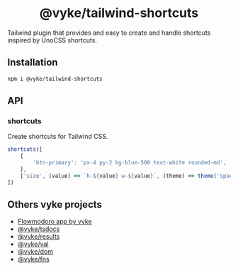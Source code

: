 <div align="center">
	<h1>
		@vyke/tailwind-shortcuts
	</h1>
</div>
Tailwind plugin that provides and easy to create and handle shortcuts inspired by UnoCSS shortcuts.

## Installation
```sh
npm i @vyke/tailwind-shortcuts
```

## API
### shortcuts
Create shortcuts for Tailwind CSS.

```ts
shortcuts([
	{
		'btn-primary': 'px-4 py-2 bg-blue-500 text-white rounded-md',
	},
	['size', (value) => `h-${value} w-${value}`, (theme) => theme('spacing')],
])
```

## Others vyke projects
- [Flowmodoro app by vyke](https://github.com/albizures/vyke-flowmodoro)
- [@vyke/tsdocs](https://github.com/albizures/vyke-tsdocs)
- [@vyke/results](https://github.com/albizures/vyke-results)
- [@vyke/val](https://github.com/albizures/vyke-val)
- [@vyke/dom](https://github.com/albizures/vyke-dom)
- [@vyke/fns](https://github.com/albizures/vyke-fns)
